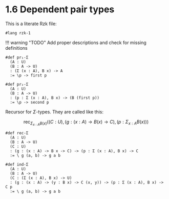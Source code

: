 # 1.6 Dependent pair types

This is a literate Rzk file:

```rzk
#lang rzk-1
```
!!! warning "TODO"
    Add proper descriptions and check for missing definitions

```rzk
#def pr₁-Σ
  (A : U)
  (B : A -> U)
  : (Σ (x : A), B x) -> A
  := \p -> first p

#def pr₂-Σ
  (A : U)
  (B : A -> U)
  : (p : Σ (x : A), B x) -> (B (first p))
  := \p -> second p
```
Recursor for $\Sigma$-types. They are called like this:

$$
\mathsf{rec}_{\Sigma_{x : A}B(x)} ((C: U), (g: (x : A) \rightarrow B (x) \rightarrow C), (p: \Sigma_{x : A} B(x)))
$$

```rzk
#def rec-Σ
  (A : U)
  (B : A -> U)
  (C : U)
  : (g : (x : A) -> B x -> C) -> (p : Σ (x : A), B x) -> C
  := \ g (a, b) -> g a b
```

```rzk
#def ind-Σ
  (A : U)
  (B : A -> U)
  (C : (Σ (x : A), B x) -> U)
  : (g : (x : A) -> (y : B x) -> C (x, y)) -> (p : Σ (x : A), B x) -> C p
  := \ g (a, b) -> g a b
```
